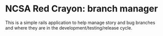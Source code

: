 # NCSA Red Crayon: branch manager

This is a simple rails application to help manage story and bug branches
and where they are in the development/testing/release cycle.

